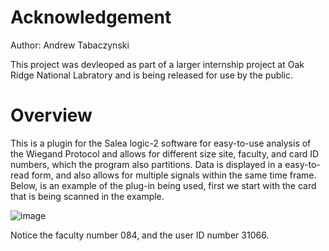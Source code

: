 # Acknowledgement
Author: Andrew Tabaczynski

This project was devleoped as part of a larger internship project at Oak Ridge National Labratory and is being released for use by the public. 

# Overview
This is a plugin for the Salea logic-2 software for easy-to-use analysis of the Wiegand Protocol and allows for different size site, faculty, and card ID numbers, which the program also partitions. Data is displayed in a easy-to-read form, and also allows for multiple signals within the same time frame. Below, is an example of the plug-in being used, first we start with the card that is being scanned in the example. 

![image](https://github.com/AndrewTabs1038/Wiegand-Analyzer/assets/135442448/c44f9ecd-8c97-43dc-a9e9-369a1a65fe84)

Notice the faculty number 084, and the user ID number 31066. 
